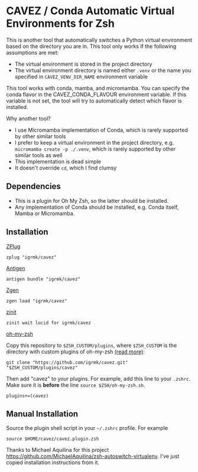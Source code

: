 CAVEZ / Conda Automatic Virtual Environments for Zsh
====================================================

This is another tool that automatically switches a Python virtual environment based on the directory you are in.
This tool only works if the following assumptions are met:
  * The virtual environment is stored in the project directory
  * The virtual environment directory is named either `.venv`
    or the name you specified in `CAVEZ_VENV_DIR_NAME` environment variable

This tool works with conda, mamba, and micromamba.
You can specify the conda flavor in the CAVEZ_CONDA_FLAVOUR environment variable.
If this variable is not set, the tool will try to automatically detect which flavor is installed.

Why another tool?

  * I use Micromamba implementation of Conda, which is rarely supported by other similar tools
  * I prefer to keep a virtual environment in the project directory,
    e.g. `micromamba create -p ./.venv`,
    which is rarely supported by other similar tools as well
  * This implementation is dead simple
  * It doesn't override `cd`, which I find clumsy

Dependencies
------------

  * This is a plugin for Oh My Zsh, so the latter should be installed.
  * Any implementation of Conda should be installed, e.g. Conda itself, Mamba or Micromamba.

Installation
------------

[ZPlug](https://github.com/zplug/zplug)

    zplug "igrmk/cavez"

[Antigen](https://github.com/zsh-users/antigen)

    antigen bundle "igrmk/cavez"

[Zgen](https://github.com/tarjoilija/zgen)

    zgen load "igrmk/cavez"

[zinit](https://github.com/zdharma-continuum/zinit)

    zinit wait lucid for igrmk/cavez

[oh-my-zsh](https://github.com/robbyrussell/oh-my-zsh)

Copy this repository to `$ZSH_CUSTOM/plugins`, where `$ZSH_CUSTOM` is the directory with custom plugins of oh-my-zsh
[(read more)](https://github.com/robbyrussell/oh-my-zsh/wiki/Customization/):

    git clone "https://github.com/igrmk/cavez.git" "$ZSH_CUSTOM/plugins/cavez"

Then add "cavez" to your plugins. For example, add this line to your `.zshrc`. Make sure it is **before** the line
`source $ZSH/oh-my-zsh.sh`.

    plugins+=(cavez)

Manual Installation
-------------------

Source the plugin shell script in your `~/.zshrc` profile. For example

    source $HOME/cavez/cavez.plugin.zsh

Thanks to Michael Aquilina for this project https://github.com/MichaelAquilina/zsh-autoswitch-virtualenv.
I've just copied installation instructions from it.
